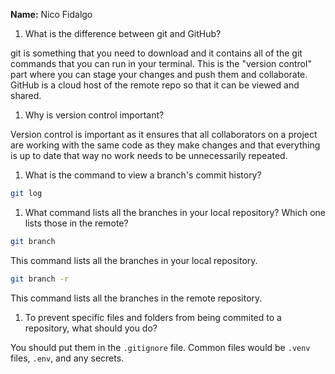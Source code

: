 **Name:** Nico Fidalgo

1. What is the difference between git and GitHub?

git is something that you need to download and it contains all of the git commands that you can run in your terminal. This is the "version control" part where you can stage your changes and push them and collaborate. GitHub is a cloud host of the remote repo so that it can be viewed and shared.

1. Why is version control important?

Version control is important as it ensures that all collaborators on a project are working with the same code as they make changes and that everything is up to date that way no work needs to be unnecessarily repeated.

1. What is the command to view a branch's commit history?

```bash
git log
```

1. What command lists all the branches in your local repository? Which one lists those in the remote?

```bash
git branch
```

This command lists all the branches in your local repository.

```bash
git branch -r
```

This command lists all the branches in the remote repository.

1. To prevent specific files and folders from being commited to a repository, what should you do?

You should put them in the `.gitignore` file. Common files would be `.venv` files, `.env`, and any secrets.
